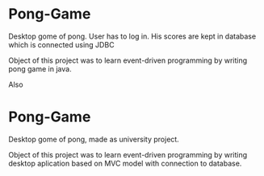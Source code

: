 # Pong-Game
Desktop gome of pong. User has to log in. His scores are kept in database which is connected using JDBC

Object of this project was to learn event-driven programming by writing pong game in java.

Also 

# Pong-Game

Desktop gome of pong, made as university project.

Object of this project was to learn event-driven programming by writing desktop aplication based on MVC model with connection to database.

